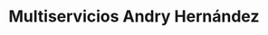 ---
title: "Multiservicios Andry Hernández"
url: /puerto-ordaz/multiservicios-andry-hernandez/
shop: Lebensmittel
---